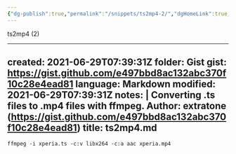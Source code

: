 ```yaml
---
{"dg-publish":true,"permalink":"/snippets/ts2mp4-2/","dgHomeLink":true,"dgPassFrontmatter":false}
---
```


ts2mp4 (2)

---
created: 2021-06-29T07:39:31Z
folder: Gist
gist: https://gist.github.com/e497bbd8ac132abc370f10c28e4ead81
language: Markdown
modified: 2021-06-29T07:39:31Z
notes: |
    Converting .ts files to .mp4 files with ffmpeg.
    Author: extratone (https://gist.github.com/e497bbd8ac132abc370f10c28e4ead81)
title: ts2mp4.md
---

```
ffmpeg -i xperia.ts -c:v libx264 -c:a aac xperia.mp4
```